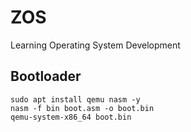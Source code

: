 # ZOS
Learning Operating System Development

## Bootloader

```shell
sudo apt install qemu nasm -y
nasm -f bin boot.asm -o boot.bin
qemu-system-x86_64 boot.bin
```
